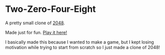 # Two-Zero-Four-Eight
A pretty small clone of [2048](http://play2048.co).

Made just for fun. [Play it here!](https://trugam3rr.github.io/two-zero-four-eight)

I basically made this because I wanted to make a game, but I kept losing motivation while trying to start from scratch so I just made a clone of 2048!
